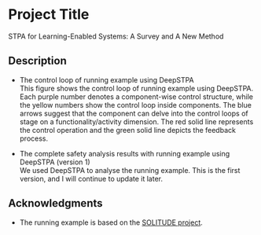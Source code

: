 # Project Title

STPA for Learning-Enabled Systems: A Survey and A New Method

## Description

* The control loop of running example using DeepSTPA  
This figure shows the control loop of running example using DeepSTPA. Each purple number denotes a component-wise control structure, 
while the yellow numbers show the control loop inside components. 
The blue arrows suggest that the component can delve into the control loops of stage on a functionality/activity dimension. 
The red solid line represents the control operation and the green solid line depicts the feedback process.

* The complete safety analysis results with running example using DeepSTPA (version 1)  
We used DeepSTPA to analyse the running example. This is the first version, and I will continue to update it later.

## Acknowledgments

* The running example is based on the [SOLITUDE project](https://github.com/Solitude-SAMR/UWV_RAM).
